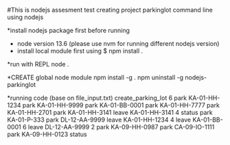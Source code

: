 #This is nodejs assesment test creating project parkinglot command line using nodejs

*install nodejs package first before running
- node version 13.6 (please use nvm for running different nodejs version)
- install local module first using 
  $ npm install .

*run with REPL
node .

*CREATE global node module
npm install -g .
npm uninstall -g nodejs-parkinglot

*running code (base on file_input.txt)
create_parking_lot 6
park KA-01-HH-1234
park KA-01-HH-9999
park KA-01-BB-0001
park KA-01-HH-7777
park KA-01-HH-2701
park KA-01-HH-3141
leave KA-01-HH-3141 4
status
park KA-01-P-333
park DL-12-AA-9999
leave KA-01-HH-1234 4
leave KA-01-BB-0001 6
leave DL-12-AA-9999 2
park KA-09-HH-0987
park CA-09-IO-1111
park KA-09-HH-0123
status

